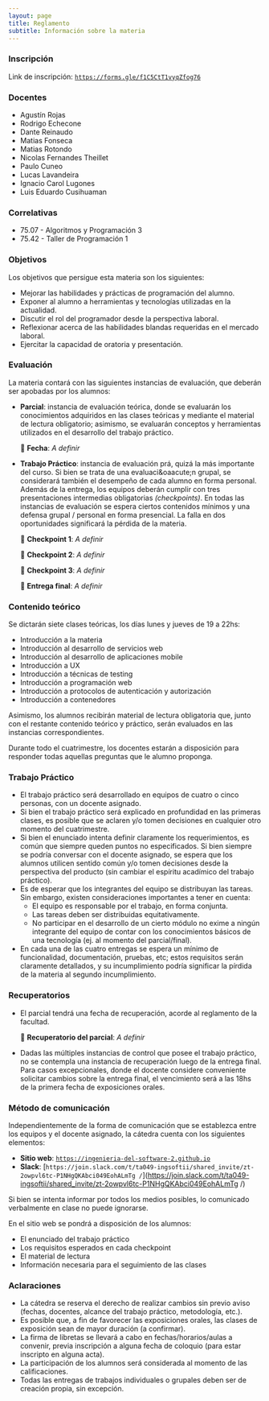 ```yaml
---
layout: page
title: Reglamento
subtitle: Información sobre la materia
---
```

### Inscripci&oacute;n

Link de inscripci&oacute;n: [`https://forms.gle/f1C5CtT1vyqZfog76`](https://forms.gle/f1C5CtT1vyqZfog76)

### Docentes

* Agustín Rojas
* Rodrigo Echecone
* Dante Reinaudo
* Matias Fonseca
* Matias Rotondo
* Nicolas Fernandes Theillet
* Paulo Cuneo
* Lucas Lavandeira
* Ignacio Carol Lugones
* Luis Eduardo	Cusihuaman

### Correlativas

* 75.07 - Algoritmos y Programaci&oacute;n 3
* 75.42 - Taller de Programaci&oacute;n 1

### Objetivos

Los objetivos que persigue esta materia son los siguientes:

* Mejorar las habilidades y pr&aacute;cticas de programaci&oacute;n del alumno.
* Exponer al alumno a herramientas y tecnolog&iacute;as utilizadas en la actualidad.
* Discutir el rol del programador desde la perspectiva laboral.
* Reflexionar acerca de las habilidades blandas requeridas en el mercado laboral.
* Ejercitar la capacidad de oratoria y presentaci&oacute;n.

### Evaluaci&oacute;n

La materia contar&aacute; con las siguientes instancias de evaluaci&oacute;n, que deber&aacute;n ser apobadas por los alumnos:

* **Parcial**: instancia de evaluaci&oacute;n te&oacute;rica, donde se evaluar&aacute;n los conocimientos adquiridos en las clases te&oacute;ricas y mediante el material de lectura obligatorio; asimismo, se evaluar&aacute;n conceptos y herramientas utilizados en el desarrollo del trabajo pr&aacute;ctico.

  📅 **Fecha**: _A definir_
  
* **Trabajo Pr&aacute;ctico**: instancia de evaluaci&oacute;n pr&aacute;, quiz&aacute; la m&aacute;s importante del curso. Si bien se trata de una evaluaci&oaacute;n grupal, se considerar&aacute; tambi&eacute;n el desempe&ntilde;o de cada alumno en forma personal.
  Adem&aacute;s de la entrega, los equipos deber&aacute;n cumplir con tres presentaciones intermedias obligatorias _(checkpoints)_. En todas las instancias de evaluaci&oacute;n se espera ciertos contenidos m&iacute;nimos y una defensa grupal / personal en forma presencial. La falla en dos oportunidades significar&aacute; la p&eacute;rdida de la materia.
  
  📅 **Checkpoint 1**: _A definir_
  
  📅 **Checkpoint 2**: _A definir_
  
  📅 **Checkpoint 3**: _A definir_
  
  📅 **Entrega final**: _A definir_


### Contenido te&oacute;rico

Se dictar&aacute;n siete clases te&oacute;ricas, los d&iacute;as lunes y jueves de 19 a 22hs:

* Introducción a la materia
* Introducción al desarrollo de servicios web
* Introducción al desarrollo de aplicaciones mobile
* Introducción a UX
* Introducción a técnicas de testing
* Introducción a programación web
* Introducción a protocolos de autenticación y autorización
* Introducción a contenedores


Asimismo, los alumnos recibir&aacute;n material de lectura obligatoria que, junto con el restante contenido te&oacute;rico y pr&aacute;ctico, ser&aacute;n evaluados en las instancias correspondientes.

Durante todo el cuatrimestre, los docentes estar&aacute;n a disposici&oacute;n para responder todas aquellas preguntas que le alumno proponga.

### Trabajo Pr&aacute;ctico

* El trabajo pr&aacute;ctico ser&aacute; desarrollado en equipos de cuatro o cinco personas, con un docente asignado.
* Si bien el trabajo pr&aacute;ctico ser&aacute; explicado en profundidad en las primeras clases, es posible que se aclaren y/o tomen decisiones en cualquier otro momento del cuatrimestre.
* Si bien el enunciado intenta definir claramente los requerimientos, es com&uacute;n que siempre queden puntos no especificados. Si bien siempre se podr&iacute;a conversar con el docente asignado, se espera que los alumnos utilicen sentido com&uacute;n y/o tomen decisiones desde la perspectiva del producto (sin cambiar el esp&iacute;ritu acad&iacute;mico del trabajo pr&aacute;ctico).
* Es de esperar que los integrantes del equipo se distribuyan las tareas. Sin embargo, existen consideraciones importantes a tener en cuenta:
  * El equipo es responsable por el trabajo, en forma conjunta.
  * Las tareas deben ser distribuidas equitativamente.
  * No participar en el desarrollo de un cierto m&oacute;dulo no exime a ning&uacute;n integrante del equipo de contar con los conocimientos b&aacute;sicos de una tecnolog&iacute;a (ej. al momento del parcial/final).
* En cada una de las cuatro entregas se espera un m&iacute;nimo de funcionalidad, documentaci&oacute;n, pruebas, etc; estos requisitos ser&aacute;n claramente detallados, y su incumplimiento podr&iacute;a significar la p&iacute;rdida de la materia al segundo incumplimiento.

### Recuperatorios

* El parcial tendr&aacute; una fecha de recuperaci&oacute;n, acorde al reglamento de la facultad.

  📅 **Recuperatorio del parcial**:  _A definir_
  
* Dadas las m&uacute;ltiples instancias de control que posee el trabajo pr&aacute;ctico, no se contempla una instancia de recuperaci&oacute;n luego de la entrega final. Para casos excepcionales, donde el docente considere conveniente solicitar cambios sobre la entrega final, el vencimiento ser&aacute; a las 18hs de la primera fecha de exposiciones orales.

### Método de comunicaci&oacute;n

Independientemente de la forma de comunicaci&oacute;n que se establezca entre los equipos y el docente asignado, la c&aacute;tedra cuenta con los siguientes elementos:

* **Sitio web**: [`https://ingenieria-del-software-2.github.io`](https://ingenieria-del-software-2.github.io)
* **Slack**: [`https://join.slack.com/t/ta049-ingsoftii/shared_invite/zt-2owpvl6tc-P1NHgQKAbci049EohALmTg /`](https://join.slack.com/t/ta049-ingsoftii/shared_invite/zt-2owpvl6tc-P1NHgQKAbci049EohALmTg /)

Si bien se intenta informar por todos los medios posibles, lo comunicado verbalmente en clase no puede ignorarse.

En el sitio web se pondr&aacute; a disposici&oacute;n de los alumnos:

* El enunciado del trabajo pr&aacute;ctico
* Los requisitos esperados en cada checkpoint
* El material de lectura
* Informaci&oacute;n necesaria para el seguimiento de las clases

### Aclaraciones

* La c&aacute;tedra se reserva el derecho de realizar cambios sin previo aviso (fechas, docentes, alcance del trabajo pr&aacute;ctico, metodolog&iacute;a, etc.).
* Es posible que, a fin de favorecer las exposiciones orales, las clases de exposici&oacute;n sean de mayor duraci&oacute;n (a confirmar).
* La firma de libretas se llevar&aacute; a cabo en fechas/horarios/aulas a convenir, previa inscripci&oacute;n a alguna fecha de coloquio (para estar inscripto en alguna acta).
* La participaci&oacute;n de los alumnos ser&aacute; considerada al momento de las calificaciones.
* Todas las entregas de trabajos individuales o grupales deben ser de creaci&oacute;n propia, sin excepci&oacute;n.
